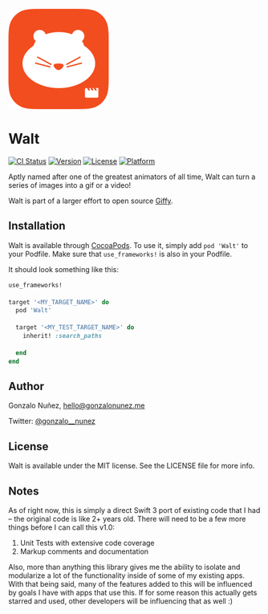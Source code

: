 ![Icon](/Walt%20Icon.png)
# Walt

[![CI Status](http://img.shields.io/travis/gonzalonunez/Walt.svg?style=flat)](https://travis-ci.org/gonzalonunez/Walt)
[![Version](https://img.shields.io/cocoapods/v/Walt.svg?style=flat)](http://cocoapods.org/pods/Walt)
[![License](https://img.shields.io/cocoapods/l/Walt.svg?style=flat)](http://cocoapods.org/pods/Walt)
[![Platform](https://img.shields.io/cocoapods/p/Walt.svg?style=flat)](http://cocoapods.org/pods/Walt)

Aptly named after one of the greatest animators of all time, Walt can turn a series of images into a gif or a video!

Walt is part of a larger effort to open source [Giffy](https://appsto.re/us/gSgd2.i).

## Installation

Walt is available through [CocoaPods](http://cocoapods.org). To use it, simply add `pod 'Walt'` to your Podfile. Make sure that `use_frameworks!` is also in your Podfile.

It should look something like this:

```ruby
use_frameworks!

target '<MY_TARGET_NAME>' do
  pod 'Walt'

  target '<MY_TEST_TARGET_NAME>' do
    inherit! :search_paths

  end
end
``````

## Author

Gonzalo Nuñez, hello@gonzalonunez.me

Twitter: [@gonzalo__nunez](https://twitter.com/gonzalo__nunez)

## License

Walt is available under the MIT license. See the LICENSE file for more info.

## Notes

As of right now, this is simply a direct Swift 3 port of existing code that I had – the original code is like 2+ years old. There will need to be a few more things before I can call this v1.0:

1. Unit Tests with extensive code coverage
2. Markup comments and documentation

Also, more than anything this library gives me the ability to isolate and modularize a lot of the functionality inside of some of my existing apps. With that being said, many of the features added to this will be influenced by goals I have with apps that use this. If for some reason this actually gets starred and used, other developers will be influencing that as well :)
